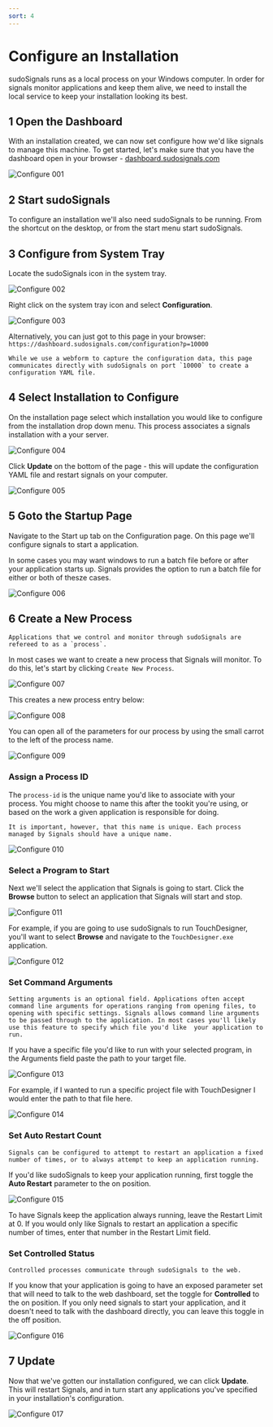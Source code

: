 ```yaml
---
sort: 4
---
```


# Configure an Installation

sudoSignals runs as a local process on your Windows computer. In order for signals monitor applications and keep them alive, we need to install the local service to keep your installation looking its best.

## 1 Open the Dashboard

With an installation created, we can now set configure how we'd like signals to manage this machine. To get started, let's make sure that you have the dashboard open in your browser - [dashboard.sudosignals.com](https://dashboard.sudosignals.com/)

![Configure 001](../assets/images/configure-installation/configure-001.png)

## 2 Start sudoSignals

To configure an installation we'll also need sudoSignals to be running. From the shortcut on the desktop, or from the start menu start sudoSignals.

## 3 Configure from System Tray

Locate the sudoSignals icon in the system tray.

![Configure 002](../assets/images/configure-installation/configure-002.jpg)

Right click on the system tray icon and select **Configuration**.

![Configure 003](../assets/images/configure-installation/configure-003.jpg)

Alternatively, you can just got to this page in your browser: 
`https://dashboard.sudosignals.com/configuration?p=10000`

```tip
While we use a webform to capture the configuration data, this page communicates directly with sudoSignals on port `10000` to create a configuration YAML file. 
```

## 4 Select Installation to Configure

On the installation page select which installation you would like to configure from the installation drop down menu. This process associates a signals installation with a your server.

![Configure 004](../assets/images/configure-installation/configure-004.png)

Click **Update** on the bottom of the page - this will update the configuration YAML file and restart signals on your computer. 

![Configure 005](../assets/images/configure-installation/configure-005.png)

## 5 Goto the Startup Page

Navigate to the Start up tab on the Configuration page. On this page we'll configure signals to start a application. 

In some cases you may want windows to run a batch file before or after your application starts up. Signals provides the option to run a batch file for either or both of thesze cases. 

![Configure 006](../assets/images/configure-installation/configure-006.png)

## 6 Create a New Process

```tip
Applications that we control and monitor through sudoSignals are refereed to as a `process`. 
```

In most cases we want to create a new process that Signals will monitor. To do this, let's start by clicking `Create New Process`. 

![Configure 007](../assets/images/configure-installation/configure-007.png)

This creates a new process entry below:

![Configure 008](../assets/images/configure-installation/configure-008.png)

You can open all of the parameters for our process by using the small carrot to the left of the process name.

![Configure 009](../assets/images/configure-installation/configure-009.png)

### Assign a Process ID

The `process-id` is the unique name you'd like to associate with your process. You might choose to name this after the tookit you're using, or based on the work a given application is responsible for doing. 

```warning
It is important, however, that this name is unique. Each process managed by Signals should have a unique name. 
```

![Configure 010](../assets/images/configure-installation/configure-010.png)

### Select a Program to Start

Next we'll select the application that Signals is going to start. Click the **Browse** button to select an application that Signals will start and stop. 

![Configure 011](../assets/images/configure-installation/configure-011.png)

For example, if you are going to use sudoSignals to run TouchDesigner, you'll want to select **Browse** and navigate to the `TouchDesigner.exe` application.

![Configure 012](../assets/images/configure-installation/configure-012.png)

### Set Command Arguments

```tip
Setting arguments is an optional field. Applications often accept command line arguments for operations ranging from opening files, to opening with specific settings. Signals allows command line arguments to be passed through to the application. In most cases you'll likely use this feature to specify which file you'd like  your application to run.
```

If you have a specific file you'd like to run with your selected program, in the Arguments field paste the path to your target file. 

![Configure 013](../assets/images/configure-installation/configure-013.png)

For example, if I wanted to run a specific project file with TouchDesigner I would enter the path to that file here.

![Configure 014](../assets/images/configure-installation/configure-014.png)

### Set Auto Restart Count

```tip
Signals can be configured to attempt to restart an application a fixed number of times, or to always attempt to keep an application running. 
```

If you'd like sudoSignals to keep your application running, first toggle the **Auto Restart** parameter to the on position. 

![Configure 015](../assets/images/configure-installation/configure-015.png)

To have Signals keep the application always running, leave the Restart Limit at 0. If you would only like Signals to restart an application a specific number of times, enter that number in the Restart Limit field. 

### Set Controlled Status

```tip
Controlled processes communicate through sudoSignals to the web. 
```

If you know that your application is going to have an exposed parameter set that will need to talk to the web dashboard, set the toggle for **Controlled** to the on position. If you only need signals to start your application, and it doesn't need to talk with the dashboard directly, you can leave this toggle in the off position.

![Configure 016](../assets/images/configure-installation/configure-016.png)

## 7 Update

Now that we've gotten our installation configured, we can click **Update**. This will restart Signals, and in turn start any applications you've specified in your installation's configuration. 

![Configure 017](../assets/images/configure-installation/configure-017.png)

